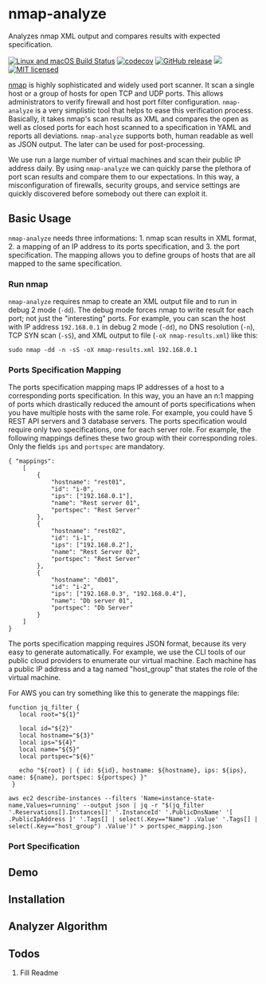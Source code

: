# nmap-analyze

Analyzes nmap XML output and compares results with expected specification.

[![Linux and macOS Build Status](https://travis-ci.org/lukaspustina/nmap-analyze.svg?branch=master)](https://travis-ci.org/lukaspustina/nmap-analyze) [![codecov](https://codecov.io/gh/lukaspustina/nmap-analyze/branch/master/graph/badge.svg)](https://codecov.io/gh/lukaspustina/nmap-analyze) [![GitHub release](https://img.shields.io/github/release/lukaspustina/nmap-analyze.svg)](https://github.com/lukaspustina/nmap-analyze/releases) [![](https://img.shields.io/crates/v/nmap-analyze.svg)](https://crates.io/crates/nmap-analyze) [![MIT licensed](https://img.shields.io/badge/license-MIT-blue.svg?label=License)](./LICENSE)

[nmap](https://nmap.org) is highly sophisticated and widely used port scanner. It scan a single host or a group of hosts for open TCP and UDP ports. This allows administrators to verify firewall and host port filter configuration. `nmap-analyze` is a very simplistic tool that helps to ease this verification process. Basically, it takes nmap's scan results as XML and compares the open as well as closed ports for each host scanned to a specification in YAML and reports all deviations. `nmap-analyze` supports both, human readable as well as JSON output. The later can be used for post-processing.

We use run a large number of virtual machines and scan their public IP address daily. By using `nmap-analyze` we can quickly parse the plethora of port scan results and compare them to our expectations. In this way, a misconfiguration of firewalls, security groups, and service settings are quickly discovered before somebody out there can exploit it. 


## Basic Usage

`nmap-analyze` needs three informations: 1. nmap scan results in XML format, 2. a mapping of an IP address to its ports specification, and 3. the port specification. The mapping allows you to define groups of hosts that are all mapped to the same specification. 


### Run nmap

`nmap-analyze` requires nmap to create an XML output file and to run in debug 2 mode (`-dd`). The debug mode forces nmap to write result for each port; not just the "interesting" ports. For example, you can scan the host with IP address `192.168.0.1` in debug 2 mode (`-dd`), no DNS resolution (`-n`), TCP SYN scan (`-sS`), and XML output to file (`-oX nmap-results.xml`) like this:

```
sudo nmap -dd -n -sS -oX nmap-results.xml 192.168.0.1
```


### Ports Specification Mapping

The ports specification mapping maps IP addresses of a host to a corresponding ports specification. In this way, you an have an n:1 mapping of ports which drastically reduced the amount of ports specifications when you have multiple hosts with the same role. For example, you could have 5 REST API servers and 3 database servers. The ports specification would require only two specifications, one for each server role. For example, the following mappings defines these two group with their corresponding roles. Only the fields `ips` and `portspec` are mandatory. 

```
{ "mappings":
    [
        {
            "hostname": "rest01",
            "id": "i-0",
            "ips": ["192.168.0.1"],
            "name": "Rest server 01",
            "portspec": "Rest Server"
        },
        {
            "hostname": "rest02",
            "id": "i-1",
            "ips": ["192.168.0.2"],
            "name": "Rest Server 02",
            "portspec": "Rest Server"
        },
        {
            "hostname": "db01",
            "id": "i-2",
            "ips": ["192.168.0.3", "192.168.0.4"],
            "name": "Db server 01",
            "portspec": "Db Server"
        }
    ]
}
```

The ports specification mapping requires JSON format, because its very easy to generate automatically. For example, we use the CLI tools of our public cloud providers to enumerate our virtual machine. Each machine has a public IP address and a tag named "host_group" that states the role of the virtual machine.

For AWS you can try something like this to generate the mappings file:

```
function jq_filter {
   local root="${1}"

   local id="${2}"
   local hostname="${3}"
   local ips="${4}"
   local name="${5}"
   local portspec="${6}"

   echo "${root} | { id: ${id}, hostname: ${hostname}, ips: ${ips}, name: ${name}, portspec: ${portspec} }"
 }

aws ec2 describe-instances --filters 'Name=instance-state-name,Values=running' --output json | jq -r "$(jq_filter '.Reservations[].Instances[]' '.InstanceId' '.PublicDnsName' '[ .PublicIpAddress ]' '.Tags[] | select(.Key=="Name") .Value' '.Tags[] | select(.Key=="host_group") .Value')" > portspec_mapping.json
```


### Port Specification


## Demo


## Installation


## Analyzer Algorithm


## Todos

1. Fill Readme


